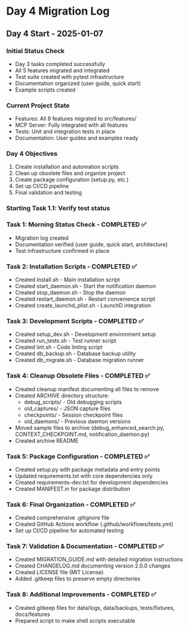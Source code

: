 # Day 4 Migration Log

## Day 4 Start - 2025-01-07

### Initial Status Check
- Day 3 tasks completed successfully
- All 5 features migrated and integrated
- Test suite created with pytest infrastructure
- Documentation organized (user guide, quick start)
- Example scripts created

### Current Project State
- Features: All 8 features migrated to src/features/
- MCP Server: Fully integrated with all features
- Tests: Unit and integration tests in place
- Documentation: User guides and examples ready

### Day 4 Objectives
1. Create installation and automation scripts
2. Clean up obsolete files and organize project
3. Create package configuration (setup.py, etc.)
4. Set up CI/CD pipeline
5. Final validation and testing

### Starting Task 1.1: Verify test status

### Task 1: Morning Status Check - COMPLETED ✅
- Migration log created
- Documentation verified (user guide, quick start, architecture)
- Test infrastructure confirmed in place

### Task 2: Installation Scripts - COMPLETED ✅
- Created install.sh - Main installation script
- Created start_daemon.sh - Start the notification daemon
- Created stop_daemon.sh - Stop the daemon
- Created restart_daemon.sh - Restart convenience script
- Created create_launchd_plist.sh - LaunchD integration

### Task 3: Development Scripts - COMPLETED ✅
- Created setup_dev.sh - Development environment setup
- Created run_tests.sh - Test runner script
- Created lint.sh - Code linting script
- Created db_backup.sh - Database backup utility
- Created db_migrate.sh - Database migration runner

### Task 4: Cleanup Obsolete Files - COMPLETED ✅
- Created cleanup manifest documenting all files to remove
- Created ARCHIVE directory structure:
  - debug_scripts/ - Old debugging scripts
  - old_captures/ - JSON capture files
  - checkpoints/ - Session checkpoint files
  - old_daemons/ - Previous daemon versions
- Moved sample files to archive (debug_enhanced_search.py, CONTEXT_CHECKPOINT.md, notification_daemon.py)
- Created archive README

### Task 5: Package Configuration - COMPLETED ✅
- Created setup.py with package metadata and entry points
- Updated requirements.txt with core dependencies only
- Created requirements-dev.txt for development dependencies
- Created MANIFEST.in for package distribution

### Task 6: Final Organization - COMPLETED ✅
- Created comprehensive .gitignore file
- Created GitHub Actions workflow (.github/workflows/tests.yml)
- Set up CI/CD pipeline for automated testing

### Task 7: Validation & Documentation - COMPLETED ✅
- Created MIGRATION_GUIDE.md with detailed migration instructions
- Created CHANGELOG.md documenting version 2.0.0 changes
- Created LICENSE file (MIT License)
- Added .gitkeep files to preserve empty directories

### Task 8: Additional Improvements - COMPLETED ✅
- Created gitkeep files for data/logs, data/backups, tests/fixtures, docs/features
- Prepared script to make shell scripts executable
